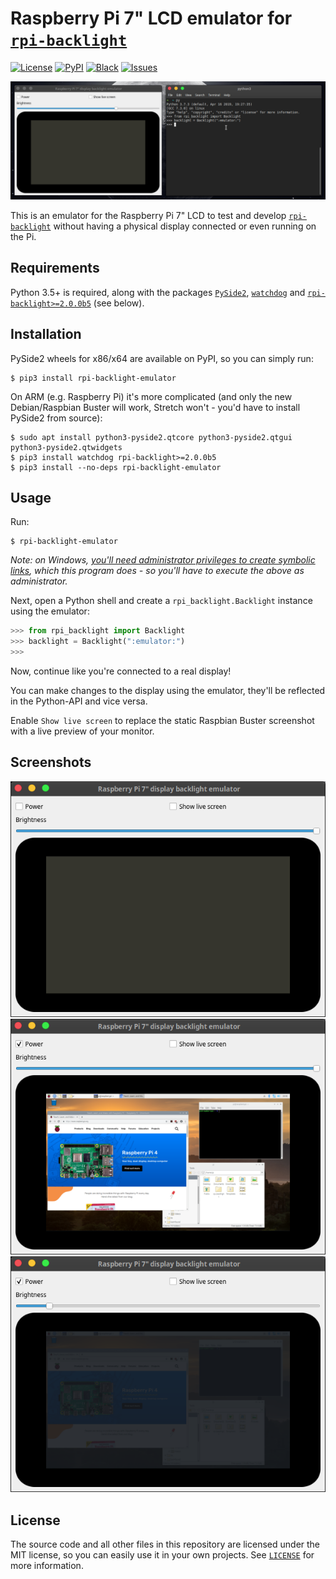 # Raspberry Pi 7" LCD emulator for [`rpi-backlight`](https://github.com/linusg/rpi-backlight)

[![License](https://img.shields.io/github/license/mashape/apistatus.svg)](ttps://github.com/linusg/rpi-backlight-emulator/blob/master/LICENSE)
[![PyPI](https://img.shields.io/pypi/v/rpi-backlight-emulator.svg)](https://pypi.org/project/rpi-backlight-emulator/)
[![Black](https://img.shields.io/badge/code%20style-black-000000.svg)](https://github.com/ambv/black)
[![Issues](https://img.shields.io/github/issues/linusg/rpi-backlight-emulator.svg)](https://github.com/linusg/rpi-backlight-emulator/issues)

![Demo](https://raw.githubusercontent.com/linusg/rpi-backlight-emulator/master/docs/demo.gif)

This is an emulator for the Raspberry Pi 7" LCD to test and develop
[`rpi-backlight`](https://github.com/linusg/rpi-backlight) without having a physical
display connected or even running on the Pi.

## Requirements

Python 3.5+ is required, along with the packages [`PySide2`](https://pypi.org/project/PySide2),
[`watchdog`](https://pypi.org/project/watchdog) and
[`rpi-backlight>=2.0.0b5`](https://pypi.org/project/rpi-backlight/2.0.0b5)
(see below).

## Installation

PySide2 wheels for x86/x64 are available on PyPI, so you can simply run:

```
$ pip3 install rpi-backlight-emulator
```

On ARM (e.g. Raspberry Pi) it's more complicated (and only the new Debian/Raspbian Buster
will work, Stretch won't - you'd have to install PySide2 from source):

```
$ sudo apt install python3-pyside2.qtcore python3-pyside2.qtgui python3-pyside2.qtwidgets
$ pip3 install watchdog rpi-backlight>=2.0.0b5
$ pip3 install --no-deps rpi-backlight-emulator
```

## Usage

Run:

```
$ rpi-backlight-emulator
```

_Note: on Windows,_
_[you'll need administrator privileges to create symbolic links](https://superuser.com/q/10727/581296),_
_which this program does - so you'll have to execute the above as administrator._

Next, open a Python shell and create a `rpi_backlight.Backlight` instance using the
emulator:

```python
>>> from rpi_backlight import Backlight
>>> backlight = Backlight(":emulator:")
>>>
```

Now, continue like you're connected to a real display!

You can make changes to the display using the emulator, they'll be reflected in the
Python-API and vice versa.

Enable `Show live screen` to replace the static Raspbian Buster screenshot with a live
preview of your monitor.

## Screenshots

![Display off](https://raw.githubusercontent.com/linusg/rpi-backlight-emulator/master/docs/screenshot_display_off.png)
![Display on](https://raw.githubusercontent.com/linusg/rpi-backlight-emulator/master/docs/screenshot_display_on.png)
![Brightness low](https://raw.githubusercontent.com/linusg/rpi-backlight-emulator/master/docs/screenshot_brightness_low.png)

## License

The source code and all other files in this repository are licensed under the MIT
license, so you can easily use it in your own projects. See [`LICENSE`](LICENSE) for
more information.
